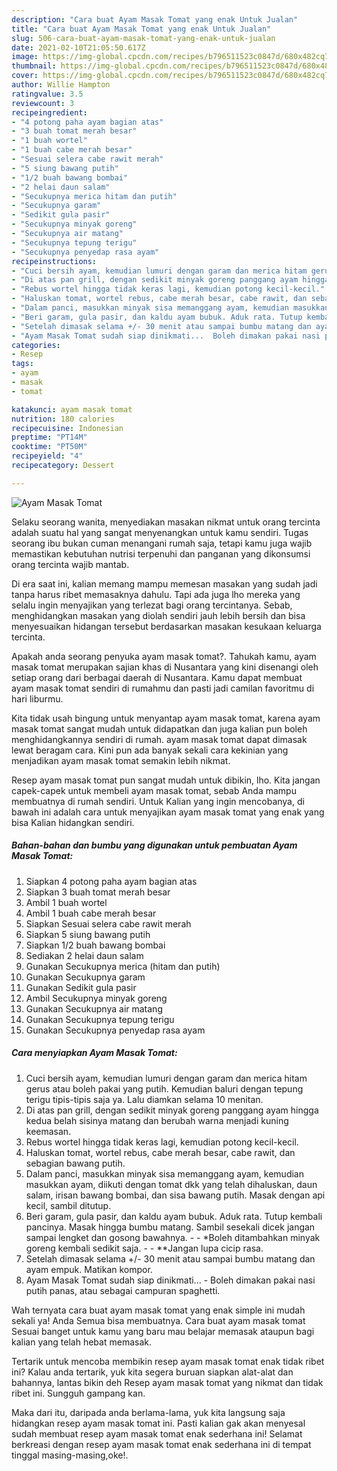 ```yaml
---
description: "Cara buat Ayam Masak Tomat yang enak Untuk Jualan"
title: "Cara buat Ayam Masak Tomat yang enak Untuk Jualan"
slug: 506-cara-buat-ayam-masak-tomat-yang-enak-untuk-jualan
date: 2021-02-10T21:05:50.617Z
image: https://img-global.cpcdn.com/recipes/b796511523c0847d/680x482cq70/ayam-masak-tomat-foto-resep-utama.jpg
thumbnail: https://img-global.cpcdn.com/recipes/b796511523c0847d/680x482cq70/ayam-masak-tomat-foto-resep-utama.jpg
cover: https://img-global.cpcdn.com/recipes/b796511523c0847d/680x482cq70/ayam-masak-tomat-foto-resep-utama.jpg
author: Willie Hampton
ratingvalue: 3.5
reviewcount: 3
recipeingredient:
- "4 potong paha ayam bagian atas"
- "3 buah tomat merah besar"
- "1 buah wortel"
- "1 buah cabe merah besar"
- "Sesuai selera cabe rawit merah"
- "5 siung bawang putih"
- "1/2 buah bawang bombai"
- "2 helai daun salam"
- "Secukupnya merica hitam dan putih"
- "Secukupnya garam"
- "Sedikit gula pasir"
- "Secukupnya minyak goreng"
- "Secukupnya air matang"
- "Secukupnya tepung terigu"
- "Secukupnya penyedap rasa ayam"
recipeinstructions:
- "Cuci bersih ayam, kemudian lumuri dengan garam dan merica hitam gerus atau boleh pakai yang putih. Kemudian baluri dengan tepung terigu tipis-tipis saja ya. Lalu diamkan selama 10 menitan."
- "Di atas pan grill, dengan sedikit minyak goreng panggang ayam hingga kedua belah sisinya matang dan berubah warna menjadi kuning keemasan."
- "Rebus wortel hingga tidak keras lagi, kemudian potong kecil-kecil."
- "Haluskan tomat, wortel rebus, cabe merah besar, cabe rawit, dan sebagian bawang putih."
- "Dalam panci, masukkan minyak sisa memanggang ayam, kemudian masukkan ayam, diikuti dengan tomat dkk yang telah dihaluskan, daun salam, irisan bawang bombai, dan sisa bawang putih. Masak dengan api kecil, sambil ditutup."
- "Beri garam, gula pasir, dan kaldu ayam bubuk. Aduk rata. Tutup kembali pancinya. Masak hingga bumbu matang. Sambil sesekali dicek jangan sampai lengket dan gosong bawahnya.   *Boleh ditambahkan minyak goreng kembali sedikit saja.   **Jangan lupa cicip rasa."
- "Setelah dimasak selama +/- 30 menit atau sampai bumbu matang dan ayam empuk. Matikan kompor."
- "Ayam Masak Tomat sudah siap dinikmati...  Boleh dimakan pakai nasi putih panas, atau sebagai campuran spaghetti."
categories:
- Resep
tags:
- ayam
- masak
- tomat

katakunci: ayam masak tomat 
nutrition: 180 calories
recipecuisine: Indonesian
preptime: "PT14M"
cooktime: "PT50M"
recipeyield: "4"
recipecategory: Dessert

---
```



![Ayam Masak Tomat](https://img-global.cpcdn.com/recipes/b796511523c0847d/680x482cq70/ayam-masak-tomat-foto-resep-utama.jpg)

Selaku seorang wanita, menyediakan masakan nikmat untuk orang tercinta adalah suatu hal yang sangat menyenangkan untuk kamu sendiri. Tugas seorang ibu bukan cuman menangani rumah saja, tetapi kamu juga wajib memastikan kebutuhan nutrisi terpenuhi dan panganan yang dikonsumsi orang tercinta wajib mantab.

Di era  saat ini, kalian memang mampu memesan masakan yang sudah jadi tanpa harus ribet memasaknya dahulu. Tapi ada juga lho mereka yang selalu ingin menyajikan yang terlezat bagi orang tercintanya. Sebab, menghidangkan masakan yang diolah sendiri jauh lebih bersih dan bisa menyesuaikan hidangan tersebut berdasarkan masakan kesukaan keluarga tercinta. 



Apakah anda seorang penyuka ayam masak tomat?. Tahukah kamu, ayam masak tomat merupakan sajian khas di Nusantara yang kini disenangi oleh setiap orang dari berbagai daerah di Nusantara. Kamu dapat membuat ayam masak tomat sendiri di rumahmu dan pasti jadi camilan favoritmu di hari liburmu.

Kita tidak usah bingung untuk menyantap ayam masak tomat, karena ayam masak tomat sangat mudah untuk didapatkan dan juga kalian pun boleh menghidangkannya sendiri di rumah. ayam masak tomat dapat dimasak lewat beragam cara. Kini pun ada banyak sekali cara kekinian yang menjadikan ayam masak tomat semakin lebih nikmat.

Resep ayam masak tomat pun sangat mudah untuk dibikin, lho. Kita jangan capek-capek untuk membeli ayam masak tomat, sebab Anda mampu membuatnya di rumah sendiri. Untuk Kalian yang ingin mencobanya, di bawah ini adalah cara untuk menyajikan ayam masak tomat yang enak yang bisa Kalian hidangkan sendiri.

<!--inarticleads1-->

##### Bahan-bahan dan bumbu yang digunakan untuk pembuatan Ayam Masak Tomat:

1. Siapkan 4 potong paha ayam bagian atas
1. Siapkan 3 buah tomat merah besar
1. Ambil 1 buah wortel
1. Ambil 1 buah cabe merah besar
1. Siapkan Sesuai selera cabe rawit merah
1. Siapkan 5 siung bawang putih
1. Siapkan 1/2 buah bawang bombai
1. Sediakan 2 helai daun salam
1. Gunakan Secukupnya merica (hitam dan putih)
1. Gunakan Secukupnya garam
1. Gunakan Sedikit gula pasir
1. Ambil Secukupnya minyak goreng
1. Gunakan Secukupnya air matang
1. Gunakan Secukupnya tepung terigu
1. Gunakan Secukupnya penyedap rasa ayam




<!--inarticleads2-->

##### Cara menyiapkan Ayam Masak Tomat:

1. Cuci bersih ayam, kemudian lumuri dengan garam dan merica hitam gerus atau boleh pakai yang putih. Kemudian baluri dengan tepung terigu tipis-tipis saja ya. Lalu diamkan selama 10 menitan.
1. Di atas pan grill, dengan sedikit minyak goreng panggang ayam hingga kedua belah sisinya matang dan berubah warna menjadi kuning keemasan.
1. Rebus wortel hingga tidak keras lagi, kemudian potong kecil-kecil.
1. Haluskan tomat, wortel rebus, cabe merah besar, cabe rawit, dan sebagian bawang putih.
1. Dalam panci, masukkan minyak sisa memanggang ayam, kemudian masukkan ayam, diikuti dengan tomat dkk yang telah dihaluskan, daun salam, irisan bawang bombai, dan sisa bawang putih. Masak dengan api kecil, sambil ditutup.
1. Beri garam, gula pasir, dan kaldu ayam bubuk. Aduk rata. Tutup kembali pancinya. Masak hingga bumbu matang. Sambil sesekali dicek jangan sampai lengket dan gosong bawahnya.  -  - *Boleh ditambahkan minyak goreng kembali sedikit saja.  -  - **Jangan lupa cicip rasa.
1. Setelah dimasak selama +/- 30 menit atau sampai bumbu matang dan ayam empuk. Matikan kompor.
1. Ayam Masak Tomat sudah siap dinikmati...  - Boleh dimakan pakai nasi putih panas, atau sebagai campuran spaghetti.




Wah ternyata cara buat ayam masak tomat yang enak simple ini mudah sekali ya! Anda Semua bisa membuatnya. Cara buat ayam masak tomat Sesuai banget untuk kamu yang baru mau belajar memasak ataupun bagi kalian yang telah hebat memasak.

Tertarik untuk mencoba membikin resep ayam masak tomat enak tidak ribet ini? Kalau anda tertarik, yuk kita segera buruan siapkan alat-alat dan bahannya, lantas bikin deh Resep ayam masak tomat yang nikmat dan tidak ribet ini. Sungguh gampang kan. 

Maka dari itu, daripada anda berlama-lama, yuk kita langsung saja hidangkan resep ayam masak tomat ini. Pasti kalian gak akan menyesal sudah membuat resep ayam masak tomat enak sederhana ini! Selamat berkreasi dengan resep ayam masak tomat enak sederhana ini di tempat tinggal masing-masing,oke!.

